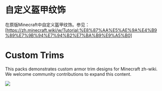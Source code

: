 # 自定义盔甲纹饰
在原版Minecraft中自定义盔甲纹饰。参见：[https://zh.minecraft.wiki/w/Tutorial:%E8%87%AA%E5%AE%9A%E4%B9%89%E7%9B%94%E7%94%B2%E7%BA%B9%E9%A5%B0]

# Custom Trims
This packs demonstrates custom armor trim designs for Minecraft zh-wiki. We welcome community contributions to expand this content.

![](https://github.com/TurnipRadish/CustomTrim/edit/main/Custom_Trim_Icon.gif)
